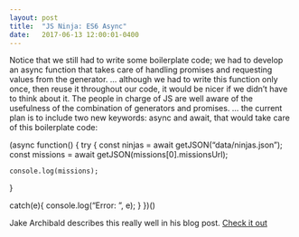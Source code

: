 ```yaml
---
layout: post
title:  "JS Ninja: ES6 Async"
date:   2017-06-13 12:00:01-0400
---
```

Notice that we still had to write some boilerplate code; we had to develop an async function that takes care of handling promises and requesting values from the generator.
  … although we had to write this function only once, then reuse it throughout our code, it would be nicer if we didn’t have to think about it. The people in charge of JS are well aware of the usefulness of the combination of generators and promises.
  … the current plan is to include two new keywords: async and await, that would take care of this boilerplate code:

(async function() {
  try {
    const ninjas = await getJSON(“data/ninjas.json”); 
    const missions = await getJSON(missions[0].missionsUrl);

    console.log(missions);
  }

  catch(e){
    console.log(“Error: ”, e);
  }
})()

Jake Archibald describes this really well in his blog post. [Check it out](https://jakearchibald.com/2014/es7-async-functions/)
